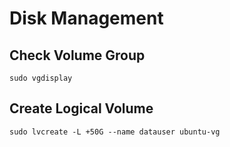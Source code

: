 # Disk Management

## Check Volume Group

```text
sudo vgdisplay
```

## Create Logical Volume

```text
sudo lvcreate -L +50G --name datauser ubuntu-vg
```


